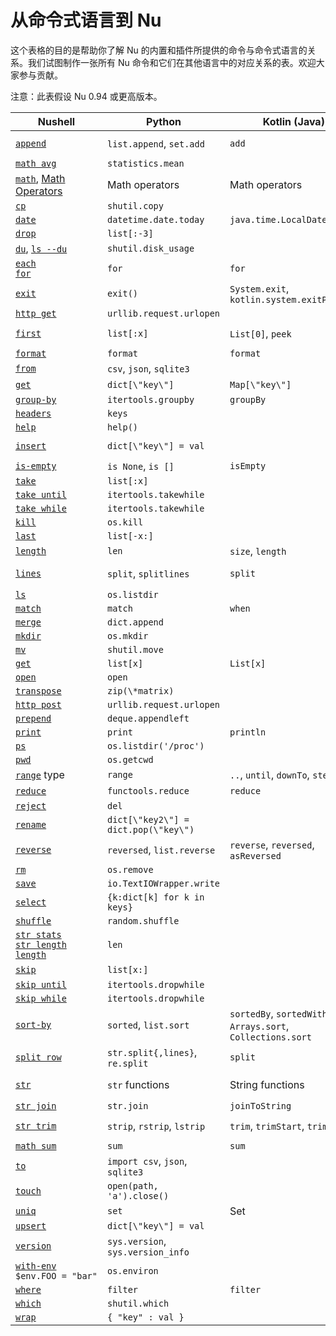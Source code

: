 # 从命令式语言到 Nu

这个表格的目的是帮助你了解 Nu 的内置和插件所提供的命令与命令式语言的关系。我们试图制作一张所有 Nu 命令和它们在其他语言中的对应关系的表。欢迎大家参与贡献。

注意：此表假设 Nu 0.94 或更高版本。

| Nushell                                                                                                                                | Python                               | Kotlin (Java)                                               | C++                         | Rust                                                 |
| -------------------------------------------------------------------------------------------------------------------------------------- | ------------------------------------ | ----------------------------------------------------------- | --------------------------- | ---------------------------------------------------- |
| [`append`](/commands/docs/append.md)                                                                                                   | `list.append`, `set.add`             | `add`                                                       | `push_back`, `emplace_back` | `push`, `push_back`                                  |
| [`math avg`](/commands/docs/math_avg.md)                                                                                               | `statistics.mean`                    |                                                             |                             |                                                      |
| [`math`](/commands/docs/math.md), [Math Operators](nushell_operator_map.md)                                                            | Math operators                       | Math operators                                              | Math operators              | Math operators                                       |
| [`cp`](/commands/docs/cp.md)                                                                                                           | `shutil.copy`                        |                                                             |                             | `fs::copy`                                           |
| [`date`](/commands/docs/date.md)                                                                                                       | `datetime.date.today`                | `java.time.LocalDate.now`                                   |                             |                                                      |
| [`drop`](/commands/docs/drop.md)                                                                                                       | `list[:-3]`                          |                                                             |                             |                                                      |
| [`du`](/commands/docs/du.md), [`ls --du`](/commands/docs/ls.md)                                                                        | `shutil.disk_usage`                  |                                                             |                             |                                                      |
| [`each`](/commands/docs/each.md)<br />[`for`](/commands/docs/for.md)                                                                   | `for`                                | `for`                                                       | `for`                       | `for`                                                |
| [`exit`](/commands/docs/exit.md)                                                                                                       | `exit()`                             | `System.exit`, `kotlin.system.exitProcess`                  | `exit`                      | `exit`                                               |
| [`http get`](/commands/docs/http_get.md)                                                                                               | `urllib.request.urlopen`             |                                                             |                             |                                                      |
| [`first`](/commands/docs/first.md)                                                                                                     | `list[:x]`                           | `List[0]`, `peek`                                           | `vector[0]`, `top`          | `Vec[0]`                                             |
| [`format`](/commands/docs/format.md)                                                                                                   | `format`                             | `format`                                                    | `format`                    | `format!`                                            |
| [`from`](/commands/docs/from.md)                                                                                                       | `csv`, `json`, `sqlite3`             |                                                             |                             |                                                      |
| [`get`](/commands/docs/get.md)                                                                                                         | `dict[\"key\"]`                      | `Map[\"key\"]`                                              | `map[\"key\"]`              | `HashMap["key"]`, `get`, `entry`                     |
| [`group-by`](/commands/docs/group-by.md)                                                                                               | `itertools.groupby`                  | `groupBy`                                                   |                             | `group_by`                                           |
| [`headers`](/commands/docs/headers.md)                                                                                                 | `keys`                               |                                                             |                             |                                                      |
| [`help`](/commands/docs/help.md)                                                                                                       | `help()`                             |                                                             |                             |                                                      |
| [`insert`](/commands/docs/insert.md)                                                                                                   | `dict[\"key\"] = val`                |                                                             | `map.insert({ 20, 130 })`   | `map.insert(\"key\", val)`                           |
| [`is-empty`](/commands/docs/is-empty.md)                                                                                               | `is None`, `is []`                   | `isEmpty`                                                   | `empty`                     | `is_empty`                                           |
| [`take`](/commands/docs/take.md)                                                                                                       | `list[:x]`                           |                                                             |                             | `&Vec[..x]`                                          |
| [`take until`](/commands/docs/take_until.md)                                                                                           | `itertools.takewhile`                |                                                             |                             |                                                      |
| [`take while`](/commands/docs/take_while.md)                                                                                           | `itertools.takewhile`                |                                                             |                             |                                                      |
| [`kill`](/commands/docs/kill.md)                                                                                                       | `os.kill`                            |                                                             |                             |                                                      |
| [`last`](/commands/docs/last.md)                                                                                                       | `list[-x:]`                          |                                                             |                             | `&Vec[Vec.len()-1]`                                  |
| [`length`](/commands/docs/length.md)                                                                                                   | `len`                                | `size`, `length`                                            | `length`                    | `len`                                                |
| [`lines`](/commands/docs/lines.md)                                                                                                     | `split`, `splitlines`                | `split`                                                     | `views::split`              | `split`, `split_whitespace`, `rsplit`, `lines`       |
| [`ls`](/commands/docs/ls.md)                                                                                                           | `os.listdir`                         |                                                             |                             | `fs::read_dir`                                       |
| [`match`](/commands/docs/match.md)                                                                                                     | `match`                              | `when`                                                      |                             | `match`                                              |
| [`merge`](/commands/docs/merge.md)                                                                                                     | `dict.append`                        |                                                             |                             | `map.extend`                                         |
| [`mkdir`](/commands/docs/mkdir.md)                                                                                                     | `os.mkdir`                           |                                                             |                             | `fs::create_dir`                                     |
| [`mv`](/commands/docs/mv.md)                                                                                                           | `shutil.move`                        |                                                             |                             | `fs::rename`                                         |
| [`get`](/commands/docs/get.md)                                                                                                         | `list[x]`                            | `List[x]`                                                   | `vector[x]`                 | `Vec[x]`                                             |
| [`open`](/commands/docs/open.md)                                                                                                       | `open`                               |                                                             |                             |                                                      |
| [`transpose`](/commands/docs/transpose.md)                                                                                             | `zip(\*matrix)`                      |                                                             |                             |                                                      |
| [`http post`](/commands/docs/http_post.md)                                                                                             | `urllib.request.urlopen`             |                                                             |                             |                                                      |
| [`prepend`](/commands/docs/prepend.md)                                                                                                 | `deque.appendleft`                   |                                                             |                             |                                                      |
| [`print`](/commands/docs/print.md)                                                                                                     | `print`                              | `println`                                                   | `printf`                    | `println!`                                           |
| [`ps`](/commands/docs/ps.md)                                                                                                           | `os.listdir('/proc')`                |                                                             |                             |                                                      |
| [`pwd`](/commands/docs/pwd.md)                                                                                                         | `os.getcwd`                          |                                                             |                             | `env::current_dir`                                   |
| [`range`](types_of_data.html#ranges) type                                                                                              | `range`                              | `..`, `until`, `downTo`, `step`                             | `iota`                      | `..`                                                 |
| [`reduce`](/commands/docs/reduce.md)                                                                                                   | `functools.reduce`                   | `reduce`                                                    | `reduce`                    | `fold`, `rfold`, `scan`                              |
| [`reject`](/commands/docs/reject.md)                                                                                                   | `del`                                |                                                             |                             |                                                      |
| [`rename`](/commands/docs/rename.md)                                                                                                   | `dict[\"key2\"] = dict.pop(\"key\")` |                                                             |                             | `map.insert(\"key2\", map.remove(\"key\").unwrap())` |
| [`reverse`](/commands/docs/reverse.md)                                                                                                 | `reversed`, `list.reverse`           | `reverse`, `reversed`, `asReversed`                         | `reverse`                   | `rev`                                                |
| [`rm`](/commands/docs/rm.md)                                                                                                           | `os.remove`                          |                                                             |                             |                                                      |
| [`save`](/commands/docs/save.md)                                                                                                       | `io.TextIOWrapper.write`             |                                                             |                             |                                                      |
| [`select`](/commands/docs/select.md)                                                                                                   | `{k:dict[k] for k in keys}`          |                                                             |                             |                                                      |
| [`shuffle`](/commands/docs/shuffle.md)                                                                                                 | `random.shuffle`                     |                                                             |                             |                                                      |
| [`str stats`](/commands/docs/str_stats.md)<br />[`str length`](/commands/docs/str_length.md)<br />[`length`](/commands/docs/length.md) | `len`                                |                                                             |                             | `len`                                                |
| [`skip`](/commands/docs/skip.md)                                                                                                       | `list[x:]`                           |                                                             |                             | `&Vec[x..]`, `skip`                                  |
| [`skip until`](/commands/docs/skip_until.md)                                                                                           | `itertools.dropwhile`                |                                                             |                             |                                                      |
| [`skip while`](/commands/docs/skip_while.md)                                                                                           | `itertools.dropwhile`                |                                                             |                             | `skip_while`                                         |
| [`sort-by`](/commands/docs/sort-by.md)                                                                                                 | `sorted`, `list.sort`                | `sortedBy`, `sortedWith`, `Arrays.sort`, `Collections.sort` | `sort`                      | `sort`                                               |
| [`split row`](/commands/docs/split_row.md)                                                                                             | `str.split{,lines}`, `re.split`      | `split`                                                     | `views::split`              | `split`                                              |
| [`str`](/commands/docs/str.md)                                                                                                         | `str` functions                      | String functions                                            | String functions            | `&str`, String functions                             |
| [`str join`](/commands/docs/str_join.md)                                                                                               | `str.join`                           | `joinToString`                                              |                             | `join`                                               |
| [`str trim`](/commands/docs/str_trim.md)                                                                                               | `strip`, `rstrip`, `lstrip`          | `trim`, `trimStart`, `trimEnd`                              | Regex                       | `trim`, `trim*{start,end}`, `strip*{suffix,prefix}`  |
| [`math sum`](/commands/docs/math_sum.md)                                                                                               | `sum`                                | `sum`                                                       | `reduce`                    | `sum`                                                |
| [`to`](/commands/docs/to.md)                                                                                                           | `import csv`, `json`, `sqlite3`      |                                                             |                             |                                                      |
| [`touch`](/commands/docs/touch.md)                                                                                                     | `open(path, 'a').close()`            |                                                             |                             |                                                      |
| [`uniq`](/commands/docs/uniq.md)                                                                                                       | `set`                                | Set                                                         | `set`                       | `HashSet`                                            |
| [`upsert`](/commands/docs/upsert.md)                                                                                                   | `dict[\"key\"] = val`                |                                                             |                             |                                                      |
| [`version`](/commands/docs/version.md)                                                                                                 | `sys.version`, `sys.version_info`    |                                                             |                             |                                                      |
| [`with-env`](/commands/docs/with-env.md)<br />`$env.FOO = "bar"`                                                                       | `os.environ`                         |                                                             |                             |                                                      |
| [`where`](/commands/docs/where.md)                                                                                                     | `filter`                             | `filter`                                                    | `filter`                    | `filter`                                             |
| [`which`](/commands/docs/which.md)                                                                                                     | `shutil.which`                       |                                                             |                             |                                                      |
| [`wrap`](/commands/docs/wrap.md)                                                                                                       | `{ "key" : val }`                    |                                                             |                             |                                                      |

